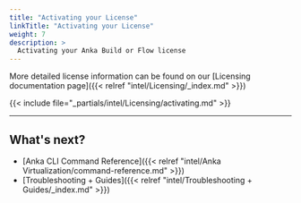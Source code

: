 ```yaml
---
title: "Activating your License"
linkTitle: "Activating your License"
weight: 7
description: >
  Activating your Anka Build or Flow license
---
```


More detailed license information can be found on our [Licensing documentation page]({{< relref "intel/Licensing/_index.md" >}})

{{< include file="_partials/intel/Licensing/activating.md" >}}

---

## What's next?

- [Anka CLI Command Reference]({{< relref "intel/Anka Virtualization/command-reference.md" >}})
- [Troubleshooting + Guides]({{< relref "intel/Troubleshooting + Guides/_index.md" >}})
